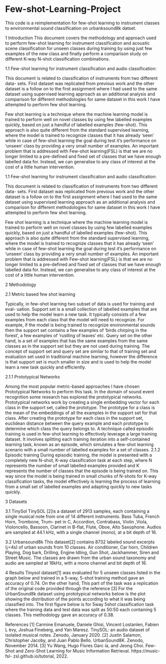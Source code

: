 # Few-shot-Learning-Project
This code is a reimplementation for few-shot learning to instrument classes to environmental sound classification on urbanksound8k datset.

1 Introduction
This document covers the methodology and approach used to perform few-shot learning for instrument classification and acoustic scene classification for unseen classes during training by using just few examples of the new class and finally perform a comparison study on different K-way N-shot classification combinations.

1.1 Few-shot learning for instrument classification and audio classification:

This document is related to classification of instruments from two different data- sets. First dataset was replicated from previous work and the other dataset is a follow on to the first assignment where I had used to the same dataset using supervised learning approach as an additional analysis and comparison for different methodologies for same dataset in this work I have attempted to perform few shot learning.

Few shot learning is a technique where the machine learning model is trained to perform well on novel classes by using few labelled examples quickly, based on just a handful of labelled examples (few-shot).
This approach is also quite different from the standard supervised learning, where the model is trained to recognize classes that it has already ‘seen’ while in case of few-shot learning the goal during test it’s performance on ‘unseen’ class by providing a very small number of examples. An important problem that is addressed with Few-shot learning(FSL) is that we are no longer limited to a pre-defined and fixed set of classes that we have enough labelled data for.
Instead, we can generalise to any class of interest at the cost of a little human intervention.

1.1 Few-shot learning for instrument classification and audio classification:

This document is related to classification of instruments from two different data- sets. First dataset was replicated from previous work and the other dataset is a follow on to the first assignment where I had used to the same dataset using supervised learning approach as an additional analysis and comparison for different methodologies for same dataset in this work I have attempted to perform few shot learning.

Few shot learning is a technique where the machine learning model is trained to perform well on novel classes by using few labelled examples quickly, based on just a handful of labelled examples (few-shot).
This approach is also quite different from the standard supervised learning, where the model is trained to recognize classes that it has already ‘seen’ while in case of few-shot learning the goal during test it’s performance on ‘unseen’ class by providing a very small number of examples. An important problem that is addressed with Few-shot learning(FSL) is that we are no longer limited to a pre-defined and fixed set of classes that we have enough labelled data for. Instead, we can generalise to any class of interest at the cost of a little human intervention.

2 Methodology

2.1 Metric based few shot learning

Typically, in few-shot learning two subset of data is used for training and eval- uation. Support set is a small collection of labelled examples that are used to help the model learn a new task. It typically consists of a few examples from each class that the model will need to recognize. For example, if the model is being trained to recognize environmental sounds then the support set contains a few examples of ‘birds chirping in the forest’, a few examples of ‘rustling of leaves’ etc.
Query set on the other hand, is a set of examples that has the same examples from the same classes as in the support set but they are not used during training. The concept of support set and query set are similar to that of training set and evaluation set used in traditional machine learning, however the difference is that support set is much smaller in size and is used to help the model learn a new task quickly and efficiently.

2.1.1 Prototypical Networks

Among the most popular metric-based approaches I have chosen Prototypical Networks to perform this task. In the domain of sound event recognition some research has explored the prototypical networks. Prototypical networks work by creating a single embedding vector for each class in the support set, called the prototype. The prototype for a class is the mean of the embeddings of all the examples in the support set for that class. After creating the prototype for each class in the support set, euclidean distance between the query example and each prototype to determine which class the query belongs to. A technique called episodic training is used in few-shot learning to effectively leverage a large training dataset. It involves splitting each training iteration into a self-contained learning task, known as an episode, which simulates a few-shot learning scenario with a small number of labelled examples for a set of classes.
2.1.2 Episodic training
During episodic training, the model is presented with a completely new N-shot, K-way classification task at each step, where N represents the number of small labelled examples provided and K represents the number of classes that the episode is being trained on. This way since the model is being trained in small chunks of N-shots for K-way classification tasks, the model effectively is learning the process of learning from a small set of labelled examples and adapting quickly to new tasks quickly.

3 Datasets 

3.1 TinySol
TinySOL [2]is a dataset of 2913 samples, each containing a single musical note from one of 14 different instruments. Bass Tuba, French Horn, Trombone, Trum- pet in C, Accordion, Contrabass, Violin ,Viola, Violoncello, Bassoon, Clarinet in B-flat, Flute, Oboe, Alto Saxophone. Audios are sampled at 44.1 kHz, with a single channel (mono), at a bit depth of 16.

3.2 Urbansound8k
This dataset[2] contains 8732 labeled sound excerpts (¡=4s) of urban sounds from 10 classes. Air conditioner, Car horn, Children Playing, Dog bark, Drilling, Engine Idling, Gun Shot, Jackhammer, Siren and Street Music. The classes are drawn from the urban sound taxonomy and audio are sampled at 16kHz, with a mono channel and bit depth of 16.

4 Results
Tinysol dataset[1] was evaluated for 5 unseen classes listed in the graph below and trained in a 5-way, 5-shot training method gave an accuracy of 0.74. On the other hand, This part of the task was a replication of the original code provided through the reference [3]
For the UrbanSound8k dataset using prototypical networks below is the plot showing the distribution of the points according to what it was being classified into. The first figure below is for 5way 5shot classification task where the training data and test data was split as 50:50 each containing 5 classes. This methodology gave an accuracy of 0.38.


References
[1] Carmine Emanuele, Daniele Ghisi, Vincent Lostanlen, Fabien L ́evy, Joshua Fineberg, and Yan Maresz. TinySOL: an audio dataset of isolated musical notes. Zenodo, January 2020.
[2] Justin Salamon, Christopher Jacoby, and Juan Pablo Bello. UrbanSound8K. Zenodo, November 2014.
[3] Yu Wang, Hugo Flores Garc ́ıa, and Jeong Choi. Few-Shot and Zero-Shot Learning for Music Information Retrieval. https://music-fsl- zsl.github.io/tutorial, 2022.
